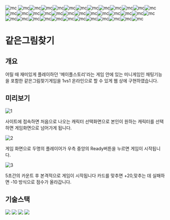 ![mc](https://user-images.githubusercontent.com/86513078/191253512-5f2cf5a6-2e00-40a1-a9e2-d0231bffefd6.png)
![mc](https://user-images.githubusercontent.com/86513078/191253512-5f2cf5a6-2e00-40a1-a9e2-d0231bffefd6.png)![mc](https://user-images.githubusercontent.com/86513078/191253512-5f2cf5a6-2e00-40a1-a9e2-d0231bffefd6.png)![mc](https://user-images.githubusercontent.com/86513078/191253512-5f2cf5a6-2e00-40a1-a9e2-d0231bffefd6.png)![mc](https://user-images.githubusercontent.com/86513078/191253512-5f2cf5a6-2e00-40a1-a9e2-d0231bffefd6.png)![mc](https://user-images.githubusercontent.com/86513078/191253512-5f2cf5a6-2e00-40a1-a9e2-d0231bffefd6.png)![mc](https://user-images.githubusercontent.com/86513078/191253512-5f2cf5a6-2e00-40a1-a9e2-d0231bffefd6.png)![mc](https://user-images.githubusercontent.com/86513078/191253512-5f2cf5a6-2e00-40a1-a9e2-d0231bffefd6.png)![mc](https://user-images.githubusercontent.com/86513078/191253512-5f2cf5a6-2e00-40a1-a9e2-d0231bffefd6.png)![mc](https://user-images.githubusercontent.com/86513078/191253512-5f2cf5a6-2e00-40a1-a9e2-d0231bffefd6.png)![mc](https://user-images.githubusercontent.com/86513078/191253512-5f2cf5a6-2e00-40a1-a9e2-d0231bffefd6.png)![mc](https://user-images.githubusercontent.com/86513078/191253512-5f2cf5a6-2e00-40a1-a9e2-d0231bffefd6.png)![mc](https://user-images.githubusercontent.com/86513078/191253512-5f2cf5a6-2e00-40a1-a9e2-d0231bffefd6.png)![mc](https://user-images.githubusercontent.com/86513078/191253512-5f2cf5a6-2e00-40a1-a9e2-d0231bffefd6.png)![mc](https://user-images.githubusercontent.com/86513078/191253512-5f2cf5a6-2e00-40a1-a9e2-d0231bffefd6.png)![mc](https://user-images.githubusercontent.com/86513078/191253512-5f2cf5a6-2e00-40a1-a9e2-d0231bffefd6.png)![mc](https://user-images.githubusercontent.com/86513078/191253512-5f2cf5a6-2e00-40a1-a9e2-d0231bffefd6.png)![mc](https://user-images.githubusercontent.com/86513078/191253512-5f2cf5a6-2e00-40a1-a9e2-d0231bffefd6.png)![mc](https://user-images.githubusercontent.com/86513078/191253512-5f2cf5a6-2e00-40a1-a9e2-d0231bffefd6.png)![mc](https://user-images.githubusercontent.com/86513078/191253512-5f2cf5a6-2e00-40a1-a9e2-d0231bffefd6.png)![mc](https://user-images.githubusercontent.com/86513078/191253512-5f2cf5a6-2e00-40a1-a9e2-d0231bffefd6.png)![mc](https://user-images.githubusercontent.com/86513078/191253512-5f2cf5a6-2e00-40a1-a9e2-d0231bffefd6.png)![mc](https://user-images.githubusercontent.com/86513078/191253512-5f2cf5a6-2e00-40a1-a9e2-d0231bffefd6.png)![mc](https://user-images.githubusercontent.com/86513078/191253512-5f2cf5a6-2e00-40a1-a9e2-d0231bffefd6.png)![mc](https://user-images.githubusercontent.com/86513078/191253512-5f2cf5a6-2e00-40a1-a9e2-d0231bffefd6.png)![mc](https://user-images.githubusercontent.com/86513078/191253512-5f2cf5a6-2e00-40a1-a9e2-d0231bffefd6.png)![mc](https://user-images.githubusercontent.com/86513078/191253512-5f2cf5a6-2e00-40a1-a9e2-d0231bffefd6.png)![mc](https://user-images.githubusercontent.com/86513078/191253512-5f2cf5a6-2e00-40a1-a9e2-d0231bffefd6.png)![mc](https://user-images.githubusercontent.com/86513078/191253512-5f2cf5a6-2e00-40a1-a9e2-d0231bffefd6.png)![mc](https://user-images.githubusercontent.com/86513078/191253512-5f2cf5a6-2e00-40a1-a9e2-d0231bffefd6.png)![mc](https://user-images.githubusercontent.com/86513078/191253512-5f2cf5a6-2e00-40a1-a9e2-d0231bffefd6.png)![mc](https://user-images.githubusercontent.com/86513078/191253512-5f2cf5a6-2e00-40a1-a9e2-d0231bffefd6.png)![mc](https://user-images.githubusercontent.com/86513078/191253512-5f2cf5a6-2e00-40a1-a9e2-d0231bffefd6.png)![mc](https://user-images.githubusercontent.com/86513078/191253512-5f2cf5a6-2e00-40a1-a9e2-d0231bffefd6.png)![mc](https://user-images.githubusercontent.com/86513078/191253512-5f2cf5a6-2e00-40a1-a9e2-d0231bffefd6.png)![mc](https://user-images.githubusercontent.com/86513078/191253512-5f2cf5a6-2e00-40a1-a9e2-d0231bffefd6.png)![mc](https://user-images.githubusercontent.com/86513078/191253512-5f2cf5a6-2e00-40a1-a9e2-d0231bffefd6.png)![mc](https://user-images.githubusercontent.com/86513078/191253512-5f2cf5a6-2e00-40a1-a9e2-d0231bffefd6.png)
# 같은그림찾기

## 개요
어릴 때 재미있게 플레이하던 '메이플스토리'라는 게임 안에 있는 미니게임인 채팅기능을 포함한 같은그림찾기게임을 1vs1 온라인으로 할 수 있게 웹 상에 구현하였습니다.


## 미리보기

![1](https://user-images.githubusercontent.com/86513078/191254206-1a77524e-98c1-49ed-b6c9-7fbfa3691fed.PNG)

사이트에 접속하면 처음으로 나오는 캐릭터 선택화면으로 본인이 원하는 캐릭터를 선택하면 게임화면으로 넘어가게 됩니다.


![2](https://user-images.githubusercontent.com/86513078/191254868-8d01683e-0eb9-4844-9609-faee9a45df17.PNG)

게임 화면으로 두명의 플레이어가 우측 중앙의 Ready버튼을 누르면 게임이 시작됩니다.

![3](https://user-images.githubusercontent.com/86513078/191255403-93275653-9366-4660-8f1b-560b1dc6ee80.PNG)

5초간의 카운트 후 본격적으로 게임이 시작됩니다 카드를 맞추면 +20,맞추는 데 실패하면 -10 방식으로 점수가 올라갑니다.


## 기술스택

 <img src="https://img.shields.io/badge/JavaScript-F7DF1E?style=flat&logo=JavaScript&logoColor=white"/>


 <img src="https://img.shields.io/badge/Node.js-339933?style=flat&logo=Node.js&logoColor=white"/>

<img src="https://img.shields.io/badge/HTML5-E34F26?style=flat&logo=HTML5&logoColor=white"/>

<img src="https://img.shields.io/badge/CSS3-#1572B6?style=flat&logo=CSS3&logoColor=white"/>

